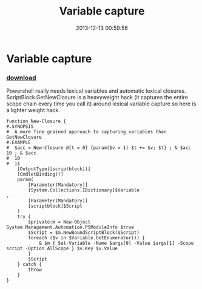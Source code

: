 ﻿---
pid:            4694
poster:         Public Domain
title:          Variable capture
date:           2013-12-13 00:59:56
format:         posh
parent:         0
parent:         0

---

# Variable capture

### [download](4694.ps1)

Powershell really needs lexical variables and automatic lexical closures. ScriptBlock.GetNewClosure is a heavyweight hack (it captures the entire scope chain every time you call it) around lexical variable capture so here is a lighter weight hack.

```posh
function New-Closure {
#.SYNOPSIS
#  A more fine grained approach to capturing variables than GetNewClosure
#.EXAMPLE
#  $acc = New-Closure @{t = 0} {param($v = 1) $t += $v; $t} ; & $acc 10 ; & $acc
#  10
#  11
	[OutputType([scriptblock])]
	[CmdletBinding()]
	param(
		[Parameter(Mandatory)]
		[System.Collections.IDictionary]$Variable
,
		[Parameter(Mandatory)]
		[scriptblock]$Script
	)
	try {
		$private:m = New-Object System.Management.Automation.PSModuleInfo $true
		$Script = $m.NewBoundScriptBlock($Script)
		foreach ($v in $Variable.GetEnumerator()) {
			& $m { Set-Variable -Name $args[0] -Value $args[1] -Scope script -Option AllScope } $v.Key $v.Value
		}
		$Script
	} catch {
		throw
	}
}
```
